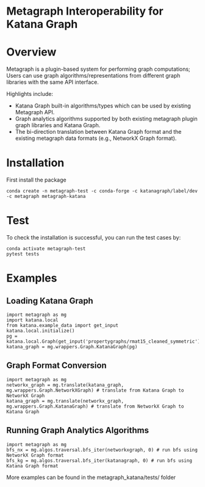 # Metagraph Interoperability for Katana Graph


Overview
========

Metagraph is a plugin-based system for performing graph computations;
Users can use graph algorithms/representations from different graph libraries with the same API interface.

Highlights include:
- Katana Graph built-in algorithms/types which can be used by existing Metagraph API.
- Graph analytics algorithms supported by both existing metagraph plugin graph libraries and Katana Graph.
- The bi-direction translation between Katana Graph format and the existing metagraph data formats (e.g., NetworkX Graph format).



Installation
===============

First install the package

```Shell
conda create -n metagraph-test -c conda-forge -c katanagraph/label/dev -c metagraph metagraph-katana
```

Test
===============
To check the installation is successful, you can run the test cases by:

```Shell
conda activate metagraph-test
pytest tests
```


Examples
===========================

Loading Katana Graph
------------------

```
import metagraph as mg
import katana.local
from katana.example_data import get_input
katana.local.initialize()
pg = katana.local.Graph(get_input('propertygraphs/rmat15_cleaned_symmetric'))
katana_graph = mg.wrappers.Graph.KatanaGraph(pg)
```


Graph Format Conversion 
------------------

```
import metagraph as mg
networkx_graph = mg.translate(katana_graph, mg.wrappers.Graph.NetworkXGraph) # translate from Katana Graph to NetworkX Graph
katana_graph = mg.translate(networkx_graph, mg.wrappers.Graph.KatanaGraph) # translate from NetworkX Graph to Katana Graph
```


Running Graph Analytics Algorithms
------------------

```
import metagraph as mg
bfs_nx = mg.algos.traversal.bfs_iter(networkxgraph, 0) # run bfs using NetworkX Graph format
bfs_kg = mg.algos.traversal.bfs_iter(katanagraph, 0) # run bfs using Katana Graph format
```

More examples can be found in the metagraph_katana/tests/ folder


